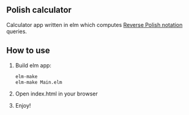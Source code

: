 ## Polish calculator

Calculator app written in elm which computes [Reverse Polish notation](https://en.wikipedia.org/wiki/Reverse_Polish_notation) queries.

## How to use
1. Build elm app:

    ```bash
	elm-make
	elm-make Main.elm
	```

2. Open index.html in your browser
3. Enjoy!